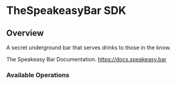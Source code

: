 # TheSpeakeasyBar SDK


## Overview

A secret underground bar that serves drinks to those in the know.

The Speakeasy Bar Documentation.
<https://docs.speakeasy.bar>
### Available Operations


